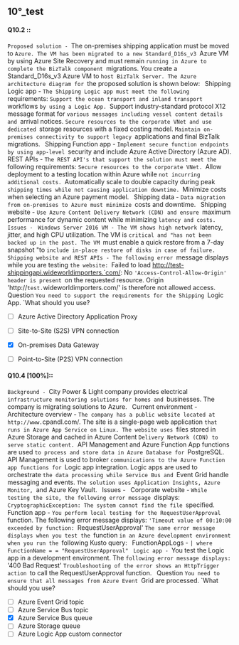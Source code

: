 ##   10°_test



#### Q10.2 ::
`Proposed solution -
`The on-premises shipping application must be moved to `Azure. The VM has been migrated to a new Standard_D16s_v3 `Azure VM by using Azure Site Recovery and must remain `running in Azure to complete the BizTalk component `migrations. You create a Standard_D16s_v3 Azure VM to `host BizTalk Server. The Azure architecture diagram for `the proposed solution is shown below:
`
`Shipping Logic app -
`The Shipping Logic app must meet the following `requirements:
`Support the ocean transport and inland transport `workflows `by using a Logic App.
`Support industry-standard protocol X12 message format for `various messages including vessel content details and `arrival notices.
`Secure resources to the corporate VNet and use dedicated `storage resources with a fixed costing model.
`Maintain on-premises connectivity to support legacy `applications and final BizTalk migrations.
`
`Shipping Function app -
`Implement secure function endpoints by using app-level `security and include Azure Active Directory (Azure AD).
`
`REST APIs -
`The REST API's that support the solution must meet the `following requirements:
`Secure resources to the corporate VNet.
`Allow deployment to a testing location within Azure while `not incurring additional costs.
`Automatically scale to double capacity during peak `shipping times while not causing application downtime.
`Minimize costs when selecting an Azure payment model.
`
`Shipping data -
`Data migration from on-premises to Azure must minimize `costs and downtime.
`
`Shipping website -
`Use Azure Content Delivery Network (CDN) and ensure `maximum performance for dynamic content while minimizing `latency and costs.
`
`Issues -
`
`Windows Server 2016 VM - The VM shows high network `latency, jitter, and high CPU utilization. The VM is `critical and "has not been backed up in the past. The VM `must enable a quick restore from a 7-day snapshot "to `include in-place restore of disks in case of failure.
`
`Shipping website and REST APIs - The following error `message displays while you are testing `the website: `Failed to load http://test-shippingapi.wideworldimporters.`com/: No `'Access-Control-Allow-Origin' header is present `on the requested resource. Origin 'http://`test.`wideworldimporters.com/' is therefore not allowed access.
`
`Question
`You need to support the requirements for the Shipping `Logic App.
`What should you use?

- [ ] Azure Active Directory Application Proxy
- [ ] Site-to-Site (S2S) VPN connection
- [x] On-premises Data Gateway
- [ ] Point-to-Site (P2S) VPN connection


#### Q10.4 [100%]::
`Background -
`City Power & Light company provides electrical `infrastructure monitoring solutions for homes and `businesses. The company is migrating solutions to Azure.
`
`Current environment -
`
`Architecture overview -
`The company has a public website located at http://www.`cpandl.com/. The site is a single-page web application `that runs in Azure App Service on Linux. The website uses `files stored in Azure Storage and cached in Azure Content `Delivery Network (CDN) to serve static content.
`API Management and Azure Function App functions are used `to process and store data in Azure Database for `PostgreSQL. API Management is used to broker `communications to the Azure Function app functions for `Logic app integration. Logic apps are used to orchestrate `the data processing while Service Bus and
`Event Grid handle messaging and events.
`The solution uses Application Insights, Azure Monitor, `and Azure Key Vault.
`
`Issues -
`
`Corporate website -
`While testing the site, the following error message `displays:
`CryptographicException: The system cannot find the file `specified.
`
`Function app -
`You perform local testing for the RequestUserApproval `function. The following error message displays:
`'Timeout value of 00:10:00 exceeded by function: `RequestUserApproval'
`The same error message displays when you test the `function 
`in an Azure development environment when you run the `following Kusto query:
`
`FunctionAppLogs -
`| where FunctionName = = "RequestUserApproval"
`
`Logic app -
`You test the Logic app in a development environment. The `following error message displays:
`'400 Bad Request'
`Troubleshooting of the error shows an HttpTrigger action `to call the RequestUserApproval function.
`
`Question
`You need to ensure that all messages from Azure Event `Grid are processed.
`What should you use?

- [ ] Azure Event Grid topic
- [ ] Azure Service Bus topic
- [x] Azure Service Bus queue
- [ ] Azure Storage queue   
- [ ] Azure Logic App custom connector